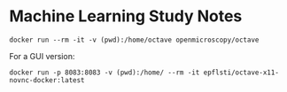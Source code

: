 # Machine Learning Study Notes

```
docker run --rm -it -v (pwd):/home/octave openmicroscopy/octave
```

For a GUI version: 

```
docker run -p 8083:8083 -v (pwd):/home/ --rm -it epflsti/octave-x11-novnc-docker:latest
```

